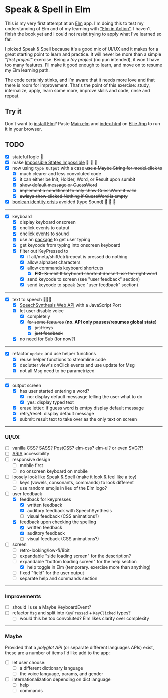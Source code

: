 # Speak & Spell in Elm

This is my very first attempt at an [Elm](https://elm-lang.org/) app. I'm doing this to test my understanding of Elm and of my learning with ["Elm in Action"](https://www.manning.com/books/elm-in-action). I haven't finish the book yet and I could not resist trying to apply what I've learned so far.

I picked Speak & Spell because it's a good mix of UI/UX and it makes for a great starting point to learn and practice. It will never be more than a simple "*first project*" exercise. Being a *toy project* (no pun intended), it won't have too many features. I'll make it good enough to learn, and move on to resume my Elm learning path.

The code certainly stinks, and I’m aware that it needs more love and that there is room for improvement. That's the point of this exercise: study, internalize, apply, learn some more, improve skills and code, rinse and repeat.

## Try it

Don't want to [install Elm](https://guide.elm-lang.org/install/)? Paste [Main.elm](./src/Main.elm) and [index.html](./index.html) on [Ellie App](https://ellie-app.com/new) to run it in your browser.

## TODO

- [x] stateful logic 🥳
- [x] make [Impossible States Impossible](https://sporto.github.io/elm-patterns/basic/impossible-states.html) 🎉 🎉 🎉
- [x] now using ```type Output``` with a case  ~~use a Maybe String for model.click to~~
  - [x] much clearer and less convoluted code
  - [x] it can either be Init, Holder, Word, or Result upon sumbit
  - [x] ~~show default message or GuessWord~~
  - [x] ~~implement a conditional to only show GuessWord if valid~~
  - [x] ~~awlays show clicked Nothing if GuessWord is empty~~

- [x] [boolean identity crisis](https://www.youtube.com/watch?v=6TDKHGtAxeg) avoided (type Sound) 🥳 🥳 🥳

---

- [x] keyboard
  - [x] display keyboard onscreen
  - [x] onclick events to output
  - [x] onclick events to sound
  - [x] use an [package](https://package.elm-lang.org/packages/Gizra/elm-keyboard-event/latest/) to get user typing
  - [x] get keycode from typing into onscreen keyboard
  - [x] filter out KeyPressed to
    - [x] if alt/meta/shift/ctrl/repeat is pressed do nothing
    - [x] allow alphabet characters
    - [x] allow commands keyboard shortcuts
      - [x] ~~**FIX**: Sumbit It keyboard shortcut doesn't use the right word~~
    - [x] send keycode to screen (see "user feedback" section)
    - [x] send keycode to speak (see "user feedback" section)

---

- [x] text to speech 🤖🤖🤖
  - [x] [SpeechSynthesis Web API](https://developer.mozilla.org/en-US/docs/Web/API/SpeechSynthesis) with a JavaScript Port
  - [x] let user disable voice
    - [x] completely
    - [x] ~~for some features~~ **(no. API only pauses/resumes global state)**
      - [x] ~~just keys~~
      - [x] ~~just feedback~~
  - [x] no need for Sub (for now?)

---

- [x] refactor ```update``` and use helper functions
  - [x] reuse helper functions to streamline code
  - [x] declutter view's onClick events and use update for Msg
  - [x] not all Msg need to be parametrized

---

- [x] output screen
  - [x] has user started entering a word?
    - [x] no: display default messasge telling the user what to do
    - [x] yes: display typed text
  - [x] erase letter: if guess word is emtpy display default message
  - [x] retry/reset: display default message
  - [x] submit: result text to take over as the only text on screen

---

### UI/UX

- [ ] vanilla CSS? SASS? PostCSS? elm-css? elm-ui? or even SVG?!?
- [ ] [ARIA](https://developer.mozilla.org/en-US/docs/Web/Accessibility/ARIA) accessibility
- [ ] responsive design
  - [ ] mobile first
  - [ ] no onscreen keyboard on mobile
- [ ] loosely look like Speak & Spell (make it look & feel like a toy)
  - [ ] keys (vowels, consonants, commands) to look different
  - [ ] use random emojis in lieu of the Elm logo?
- [ ] user feedback
  - [x] feedback for keypresses
    - [x] written feedback
    - [x] auditory feedback with SpeechSynthesis
    - [ ] visual feedback (CSS animations?)
  - [x] feedback upon checking the spelling
    - [x] written feedback
    - [x] auditory feedback
    - [ ] visual feedback (CSS animations?)
- [ ] screen
  - [ ] retro-looking/low-fi/8bit
  - [ ] expandable "side loading screen" for the description?
  - [ ] expandable "bottom loading screen" for the help section
    - [x] help toggle in Elm (temporary. exercise more than anything)
  - [ ] fixed "field" for the user output
  - [ ] separate help and commands section

---

### Improvements

- [ ] should I use a Maybe KeyboardEvent?
- [ ] refactor ```Msg``` and split into ```KeyPressed``` + ```KeyClicked``` types?
  - [ ] would this be too convoluted? Elm likes clarity over complexity

---

### Maybe

Provided that a *polyglot API* (or separate different languages APIs) exist, these are a number of items I'd like add to the app:

- [ ] let user choose:
  - [ ] a different dictionary language
  - [ ] the voice language, params, and gender
- [ ] internationalization depending on dict language
  - [ ] help
  - [ ] commands
